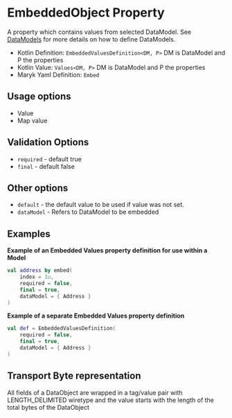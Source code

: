 # EmbeddedObject Property
A property which contains values from selected DataModel. See 
[DataModels](../../datamodel.md) for more details on how to define DataModels.

- Kotlin Definition: `EmbeddedValuesDefinition<DM, P>` DM is DataModel and P the properties
- Kotlin Value: `Values<DM, P>` DM is DataModel and P the properties 
- Maryk Yaml Definition: `Embed`

## Usage options
- Value
- Map value

## Validation Options
- `required` - default true
- `final` - default false

## Other options
- `default` - the default value to be used if value was not set.
- `dataModel` - Refers to DataModel to be embedded

## Examples

**Example of an Embedded Values property definition for use within a Model**
```kotlin
val address by embed(
    index = 1u,
    required = false,
    final = true,
    dataModel = { Address }
)
```

**Example of a separate Embedded Values property definition**
```kotlin
val def = EmbeddedValuesDefinition(
    required = false,
    final = true,
    dataModel = { Address }
)
```

## Transport Byte representation
All fields of a DataObject are wrapped in a tag/value pair with LENGTH_DELIMITED
wiretype and the value starts with the length of the total bytes of the DataObject
